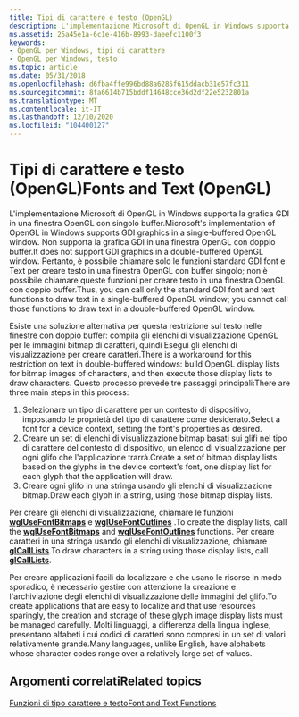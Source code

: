 ```yaml
---
title: Tipi di carattere e testo (OpenGL)
description: L'implementazione Microsoft di OpenGL in Windows supporta la grafica GDI in una finestra OpenGL con singolo buffer.
ms.assetid: 25a45e1a-6c1e-416b-8993-daeefc1100f3
keywords:
- OpenGL per Windows, tipi di carattere
- OpenGL per Windows, testo
ms.topic: article
ms.date: 05/31/2018
ms.openlocfilehash: d6fba4ffe996bd88a6285f615ddacb31e57fc311
ms.sourcegitcommit: 8fa6614b715bddf14648cce36d2df22e5232801a
ms.translationtype: MT
ms.contentlocale: it-IT
ms.lasthandoff: 12/10/2020
ms.locfileid: "104400127"
---
```

# <a name="fonts-and-text-opengl"></a><span data-ttu-id="5792e-105">Tipi di carattere e testo (OpenGL)</span><span class="sxs-lookup"><span data-stu-id="5792e-105">Fonts and Text (OpenGL)</span></span>

<span data-ttu-id="5792e-106">L'implementazione Microsoft di OpenGL in Windows supporta la grafica GDI in una finestra OpenGL con singolo buffer.</span><span class="sxs-lookup"><span data-stu-id="5792e-106">Microsoft's implementation of OpenGL in Windows supports GDI graphics in a single-buffered OpenGL window.</span></span> <span data-ttu-id="5792e-107">Non supporta la grafica GDI in una finestra OpenGL con doppio buffer.</span><span class="sxs-lookup"><span data-stu-id="5792e-107">It does not support GDI graphics in a double-buffered OpenGL window.</span></span> <span data-ttu-id="5792e-108">Pertanto, è possibile chiamare solo le funzioni standard GDI font e Text per creare testo in una finestra OpenGL con buffer singolo; non è possibile chiamare queste funzioni per creare testo in una finestra OpenGL con doppio buffer.</span><span class="sxs-lookup"><span data-stu-id="5792e-108">Thus, you can call only the standard GDI font and text functions to draw text in a single-buffered OpenGL window; you cannot call those functions to draw text in a double-buffered OpenGL window.</span></span>

<span data-ttu-id="5792e-109">Esiste una soluzione alternativa per questa restrizione sul testo nelle finestre con doppio buffer: compila gli elenchi di visualizzazione OpenGL per le immagini bitmap di caratteri, quindi Esegui gli elenchi di visualizzazione per creare caratteri.</span><span class="sxs-lookup"><span data-stu-id="5792e-109">There is a workaround for this restriction on text in double-buffered windows: build OpenGL display lists for bitmap images of characters, and then execute those display lists to draw characters.</span></span> <span data-ttu-id="5792e-110">Questo processo prevede tre passaggi principali:</span><span class="sxs-lookup"><span data-stu-id="5792e-110">There are three main steps in this process:</span></span>

1.  <span data-ttu-id="5792e-111">Selezionare un tipo di carattere per un contesto di dispositivo, impostando le proprietà del tipo di carattere come desiderato.</span><span class="sxs-lookup"><span data-stu-id="5792e-111">Select a font for a device context, setting the font's properties as desired.</span></span>
2.  <span data-ttu-id="5792e-112">Creare un set di elenchi di visualizzazione bitmap basati sui glifi nel tipo di carattere del contesto di dispositivo, un elenco di visualizzazione per ogni glifo che l'applicazione trarrà.</span><span class="sxs-lookup"><span data-stu-id="5792e-112">Create a set of bitmap display lists based on the glyphs in the device context's font, one display list for each glyph that the application will draw.</span></span>
3.  <span data-ttu-id="5792e-113">Creare ogni glifo in una stringa usando gli elenchi di visualizzazione bitmap.</span><span class="sxs-lookup"><span data-stu-id="5792e-113">Draw each glyph in a string, using those bitmap display lists.</span></span>

<span data-ttu-id="5792e-114">Per creare gli elenchi di visualizzazione, chiamare le funzioni [**wglUseFontBitmaps**](/windows/desktop/api/wingdi/nf-wingdi-wglusefontbitmapsa) e [**wglUseFontOutlines**](/windows/desktop/api/wingdi/nf-wingdi-wglusefontoutlinesa) .</span><span class="sxs-lookup"><span data-stu-id="5792e-114">To create the display lists, call the [**wglUseFontBitmaps**](/windows/desktop/api/wingdi/nf-wingdi-wglusefontbitmapsa) and [**wglUseFontOutlines**](/windows/desktop/api/wingdi/nf-wingdi-wglusefontoutlinesa) functions.</span></span> <span data-ttu-id="5792e-115">Per creare caratteri in una stringa usando gli elenchi di visualizzazione, chiamare [**glCallLists**](glcalllists.md).</span><span class="sxs-lookup"><span data-stu-id="5792e-115">To draw characters in a string using those display lists, call [**glCallLists**](glcalllists.md).</span></span>

<span data-ttu-id="5792e-116">Per creare applicazioni facili da localizzare e che usano le risorse in modo sporadico, è necessario gestire con attenzione la creazione e l'archiviazione degli elenchi di visualizzazione delle immagini del glifo.</span><span class="sxs-lookup"><span data-stu-id="5792e-116">To create applications that are easy to localize and that use resources sparingly, the creation and storage of these glyph image display lists must be managed carefully.</span></span> <span data-ttu-id="5792e-117">Molti linguaggi, a differenza della lingua inglese, presentano alfabeti i cui codici di caratteri sono compresi in un set di valori relativamente grande.</span><span class="sxs-lookup"><span data-stu-id="5792e-117">Many languages, unlike English, have alphabets whose character codes range over a relatively large set of values.</span></span>

## <a name="related-topics"></a><span data-ttu-id="5792e-118">Argomenti correlati</span><span class="sxs-lookup"><span data-stu-id="5792e-118">Related topics</span></span>

<dl> <dt>

[<span data-ttu-id="5792e-119">Funzioni di tipo carattere e testo</span><span class="sxs-lookup"><span data-stu-id="5792e-119">Font and Text Functions</span></span>](font-and-text-functions.md)
</dt> </dl>

 

 




